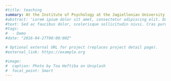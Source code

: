 ```yaml
---
#title: teaching
summary: At the Institute of Psychology at the Jagiellonian University, I teach subjects su 
#abstract: 'Lorem ipsum dolor sit amet, consectetur adipiscing elit. Duis posuere tellusac convallis placerat. Proin tincidunt magna sed ex sollicitudin condimentum. Sed ac faucibus dolor, scelerisque sollicitudin nisi. Cras purus urna, suscipit quis sapien eu, pulvinar tempor diam.'
#text: Sed ac faucibus dolor, scelerisque sollicitudin nivsi. Cras purus urna, suscipit quis sapien eu, pulvinar tempor diam Sed ac faucibus dolor, scelerisque sollicitudin nisi. Cras purus urna, suscipit quis sapien eu, pulvinar tempor diam
#tags:
#  - Demo
#date: "2016-04-27T00:00:00Z"

# Optional external URL for project (replaces project detail page).
#external_link: https://example.org

#image:
#  caption: Photo by Toa Heftiba on Unsplash
#  focal_point: Smart
---
```


